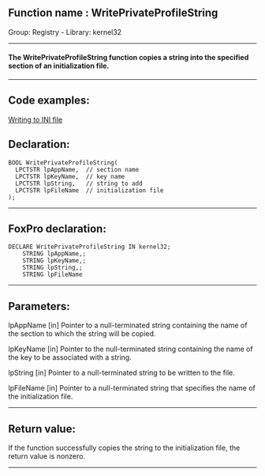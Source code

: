 
## Function name : WritePrivateProfileString
Group: Registry - Library: kernel32    
***  


#### The WritePrivateProfileString function copies a string into the specified section of an initialization file.
***  


## Code examples:
[Writing to INI file](../../samples/sample_137.md)  

## Declaration:
```foxpro  
BOOL WritePrivateProfileString(
  LPCTSTR lpAppName,  // section name
  LPCTSTR lpKeyName,  // key name
  LPCTSTR lpString,   // string to add
  LPCTSTR lpFileName  // initialization file
);  
```  
***  


## FoxPro declaration:
```foxpro  
DECLARE WritePrivateProfileString IN kernel32;
	STRING lpAppName,;
	STRING lpKeyName,;
	STRING lpString,;
	STRING lpFileName  
```  
***  


## Parameters:
lpAppName 
[in] Pointer to a null-terminated string containing the name of the section to which the string will be copied.

lpKeyName 
[in] Pointer to the null-terminated string containing the name of the key to be associated with a string. 

lpString 
[in] Pointer to a null-terminated string to be written to the file.

lpFileName 
[in] Pointer to a null-terminated string that specifies the name of the initialization file.  
***  


## Return value:
If the function successfully copies the string to the initialization file, the return value is nonzero.  
***  


